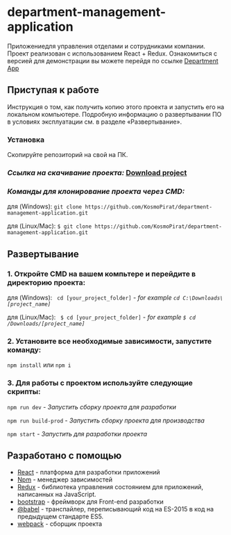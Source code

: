 # department-management-application

Приложениедля управления отделами и сотрудниками компании. Проект реализован с использованием React + Redux. Ознакомиться с версией для демонстрации вы можете перейдя по ссылке [Department App](https://kosmopirat.github.io/department-management-application/)

## Приступая к работе

Инструкция о том, как получить копию этого проекта и запустить его на локальном компьютере. Подробную информацию о развертывании ПО в условиях эксплуатации см. в разделе «Развертывание».

### Установка

Скопируйте репозиторий на свой на ПК. 

### *Ссылка на скачивание проекта:* [Download project](https://github.com/KosmoPirat/department-management-application/archive/develop.zip)

### *Команды для клонирование проекта через CMD:*

для (Windows): ` git clone https://github.com/KosmoPirat/department-management-application.git `

для (Linux/Mac): ` $ git clone https://github.com/KosmoPirat/department-management-application.git `

## Развертывание

### 1. Откройте CMD на вашем компьтере и перейдите в директорию проекта:

для (Windows): ` cd [your_project_folder]` - *for example `cd C:\Downloads\[project_name] `*

для (Linux/Mac): ` $ cd [your_project_folder]` - *for example `$ cd /Downloads/[project_name] `*

### 2. Установите все необходимые зависимости, запустите команду:

` npm install `  или  ` npm i `

### 3. Для работы с проектом используйте следующие скрипты:

` npm run dev ` - *Запустить сборку проекта для разработки*

` npm run build-prod ` - *Запустить сборку проекта для производства*

` npm start ` - *Запустить для разработки проекта*

## Разработано с помощью

* [React](https://reactjs.org/docs/) - платформа для разработки приложений
* [Npm](https://www.npmjs.com/) - менеджер зависимостей
* [Redux](https://redux.js.org/introduction/getting-started) - библиотека управления состоянием для приложений, написанных на JavaScript.
* [bootstrap](https://getbootstrap.com/) - фреймворк для Front-end разработки
* [@babel](https://babeljs.io/) - транспайлер, переписывающий код на ES-2015 в код на предыдущем стандарте ES5.
* [webpack](https://webpack.js.org/) - сборщик проекта
